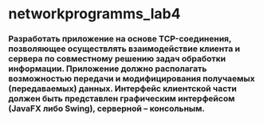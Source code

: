 # networkprogramms_lab4
### Разработать приложение на основе TCP-соединения, позволяющее осуществлять взаимодействие клиента и сервера по совместному решению задач обработки информации. Приложение должно располагать возможностью передачи и модифицирования получаемых (передаваемых) данных. Интерфейс клиентской части должен быть представлен графическим интерфейсом (JavaFX либо Swing), серверной – консольным.